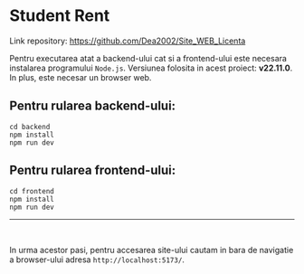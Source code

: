 # Student Rent

Link repository: https://github.com/Dea2002/Site_WEB_Licenta

Pentru executarea atat a backend-ului cat si a frontend-ului este necesara instalarea programului `Node.js`. Versiunea folosita in acest proiect: **v22.11.0**.
In plus, este necesar un browser web.

## Pentru rularea backend-ului:

```
cd backend
npm install
npm run dev
```

## Pentru rularea frontend-ului:

```
cd frontend
npm install
npm run dev
```

---

<br>

In urma acestor pasi, pentru accesarea site-ului cautam in bara de navigatie a browser-ului adresa `http://localhost:5173/`.
